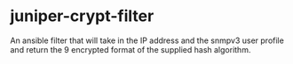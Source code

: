 # juniper-crypt-filter
An ansible filter that will take in the IP address and the snmpv3 user profile and return the $9$ encrypted format of the supplied hash algorithm. 
